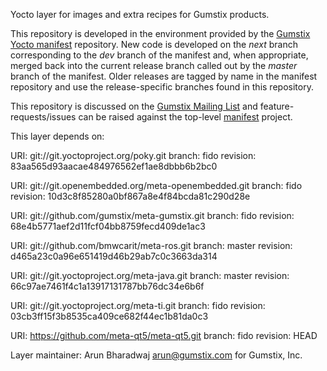 Yocto layer for images and extra recipes for Gumstix products.

This repository is developed in the environment provided by the
[Gumstix Yocto manifest][yocto-manifest] repository.  New code is
developed on the *next* branch corresponding to the *dev* branch of the
manifest and, when appropriate, merged back into the current release
branch called out by the *master* branch of the manifest. Older
releases are tagged by name in the manifest repository and use the
release-specific branches found in this repository.

This repository is discussed on the [Gumstix Mailing List][mailing-list]
and feature-requests/issues can be raised against the top-level
[manifest][yocto-manifest] project.

[yocto-manifest]: https://github.com/gumstix/yocto-manifest
[mailing-list]: https://lists.sourceforge.net/lists/listinfo/gumstix-users

This layer depends on:

URI: git://git.yoctoproject.org/poky.git
branch: fido
revision: 83aa565d93aacae484976562ef1ae8dbbb6b2bc0

URI: git://git.openembedded.org/meta-openembedded.git
branch: fido
revision: 10d3c8f85280a0bf867a8e4f84bcda81c290d28e

URI: git://github.com/gumstix/meta-gumstix.git
branch: fido
revision: 68e4b5771aef2d11fcf04bb8759fecd409de1ac3

URI: git://github.com/bmwcarit/meta-ros.git
branch: master
revision: d465a23c0a96e651419d46b29ab7c0c3663da314

URI: git://git.yoctoproject.org/meta-java.git
branch: master
revision: 66c97ae7461f4c1a13917131787bb76dc34e6b6f

URI: git://git.yoctoproject.org/meta-ti.git
branch: fido
revision: 03cb3ff15f3b8535ca409ce682f44ec1b81da0c3

URI: https://github.com/meta-qt5/meta-qt5.git
branch: fido
revision: HEAD

Layer maintainer: Arun Bharadwaj <arun@gumstix.com> for Gumstix, Inc.
